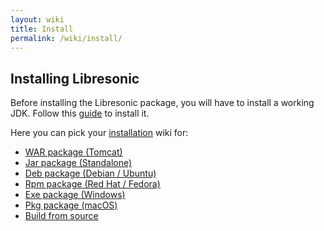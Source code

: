 ```yaml
---
layout: wiki
title: Install
permalink: /wiki/install/
---
```

## Installing Libresonic

Before installing the Libresonic package, you will have to install a working JDK. Follow this [guide](/wiki/install/prerequisites/) to install it.

Here you can pick your [installation](/wiki/install) wiki for:
- [WAR package (Tomcat)](/wiki/install/war)
- [Jar package (Standalone)](/wiki/install/jar)
- [Deb package (Debian / Ubuntu)](/wiki/install/deb)
- [Rpm package (Red Hat / Fedora)](/wiki/install/rpm)
- [Exe package (Windows)](/wiki/install/exe)
- [Pkg package (macOS)](/wiki/install/pkg)
- [Build from source](/wiki/install/source)

